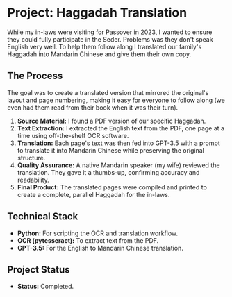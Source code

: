 # Project: Haggadah Translation

While my in-laws were visiting for Passover in 2023, I wanted to ensure they could fully participate in the Seder. Problems was they don't speak English very well. To help them follow along I translated our family's Haggadah into Mandarin Chinese and give them their own copy.

## The Process

The goal was to create a translated version that mirrored the original's layout and page numbering, making it easy for everyone to follow along (we even had them read from their book when it was their turn).

1.  **Source Material:** I found a PDF version of our specific Haggadah.
2.  **Text Extraction:** I extracted the English text from the PDF, one page at a time using off-the-shelf OCR software.
3.  **Translation:** Each page's text was then fed into GPT-3.5 with a prompt to translate it into Mandarin Chinese while preserving the original structure.
4.  **Quality Assurance:** A native Mandarin speaker (my wife) reviewed the translation. They gave it a thumbs-up, confirming accuracy and readability.
5.  **Final Product:** The translated pages were compiled and printed to create a complete, parallel Haggadah for the in-laws.

## Technical Stack

*   **Python:** For scripting the OCR and translation workflow.
*   **OCR (pytesseract):** To extract text from the PDF.
*   **GPT-3.5:** For the English to Mandarin Chinese translation.

## Project Status

*   **Status:** Completed.
